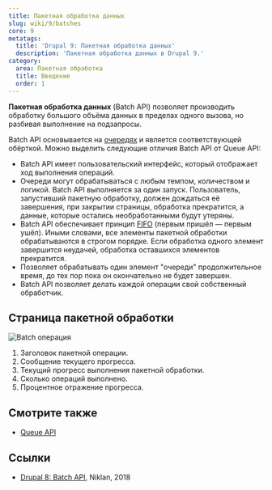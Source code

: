 ```yaml
---
title: Пакетная обработка данных
slug: wiki/9/batches
core: 9
metatags:
  title: 'Drupal 9: Пакетная обработка данных'
  description: 'Пакетная обработка данных в Drupal 9.'
category:
  area: Пакетная обработка
  title: Введение
  order: 1
---
```


**Пакетная обработка данных** (Batch API) позволяет производить обработку большого объёма данных в пределах одного вызова, но разбивая выполнение на подзапросы.

Batch API основывается на [очередях](../queues/index.md) и является соответствующей обёрткой. Можно выделить следующие отличия Batch API от Queue API:

- Batch API имеет пользовательский интерфейс, который отображает ход выполнения операций.
- Очереди могут обрабатываться с любым темпом, количеством и логикой. Batch API выполняется за один запуск. Пользователь, запустивший пакетную обработку, должен дождаться её завершения, при закрытии страницы, обработка прекратится, а данные, которые остались необработанными будут утеряны. 
- Batch API обеспечивает принцип [FIFO](https://ru.wikipedia.org/wiki/FIFO) (первым пришёл — первым ушёл). Иными словами, все элементы пакетной обработки обрабатываются в строгом порядке. Если обработка одного элемент завершится неудачей, обработка оставшихся элементов прекратится.
- Позволяет обрабатывать один элемент "очереди" продолжительное время, до тех пор пока он окончательно не будет завершен.
- Batch API позволяет делать каждой операции свой собственный обработчик.

## Страница пакетной обработки

![Batch операция](https://i.imgur.com/lftVGWt.png)

1. Заголовок пакетной операции.
1. Сообщение текущего прогресса.
1. Текущий прогресс выполнения пакетной обработки.
1. Сколько операций выполнено.
1. Процентное отражение прогресса. 

## Смотрите также

- [Queue API](../queues/index.md)

## Ссылки

- [Drupal 8: Batch API](https://niklan.net/blog/192), Niklan, 2018
